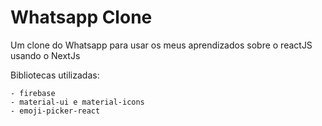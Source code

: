 # Whatsapp Clone

  Um clone do Whatsapp para usar os meus aprendizados sobre o reactJS usando o NextJs

  Bibliotecas utilizadas:

    - firebase
    - material-ui e material-icons
    - emoji-picker-react

